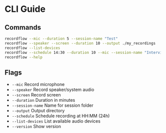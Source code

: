 

# CLI Guide

## Commands

```bash
recordflow --mic --duration 5 --session-name "Test"
recordflow --speaker --screen --duration 10 --output ./my_recordings
recordflow --list-devices
recordflow --schedule 14:30 --duration 10 --mic --session-name "Interview"
recordflow --help
```

## Flags

- `--mic` Record microphone
- `--speaker` Record speaker/system audio
- `--screen` Record screen
- `--duration` Duration in minutes
- `--session-name` Name for session folder
- `--output` Output directory
- `--schedule` Schedule recording at HH:MM (24h)
- `--list-devices` List available audio devices
- `--version` Show version


